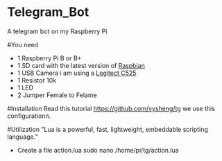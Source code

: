 # Telegram_Bot
A telegram bot on my Raspberry Pi

#You need
- 1 Raspberry Pi B or B+
- 1 SD card with the latest version of [Raspbian](https://www.raspberrypi.org/downloads/raspbian/)
- 1 USB Camera i am using a [Logitect C525](http://www.logitech.com/en-roeu/product/hd-webcam-c525)
- 1 Resistor 10k
- 1 LED
- 2 Jumper Female to Felame

#Installation
Read this tutorial https://github.com/vysheng/tg we use this configurationn.

#Utilization
"Lua is a powerful, fast, lightweight, embeddable scripting language."

- Create a file action.lua
sudo nano /home/pi/tg/action.lua
